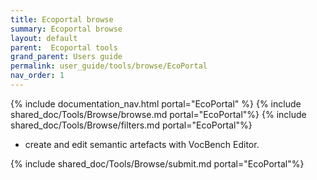 ```yaml
---
title: Ecoportal browse
summary: Ecoportal browse
layout: default
parent:  Ecoportal tools
grand_parent: Users guide
permalink: user_guide/tools/browse/EcoPortal
nav_order: 1
---
```


{% include documentation_nav.html portal="EcoPortal" %}
{% include shared_doc/Tools/Browse/browse.md portal="EcoPortal"%}
{% include shared_doc/Tools/Browse/filters.md portal="EcoPortal"%}
- create and edit semantic artefacts with VocBench Editor.

{% include shared_doc/Tools/Browse/submit.md portal="EcoPortal"%}

